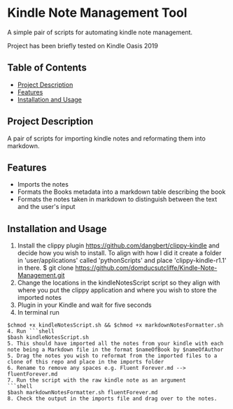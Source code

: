 # Kindle Note Management Tool

A simple pair of scripts for automating kindle note management. 

Project has been briefly tested on Kindle Oasis 2019


## Table of Contents

- [Project Description](#project-description)
- [Features](#features)
- [Installation and Usage](#installation-and-usage)


## Project Description

A pair of scripts for importing kindle notes and reformating them into markdown.

## Features

- Imports the notes
- Formats the Books metadata into a markdown table describing the book
- Formats the notes taken in markdown to distinguish between the text and the user's input

## Installation and Usage


1. Install the clippy plugin https://github.com/dangbert/clippy-kindle and decide how you wish to install. To align with how I did it create a folder in 'user/applications' called 'pythonScripts' and place 'clippy-kindle-r1.1' in there.
$ git clone https://github.com/domducsutcliffe/Kindle-Note-Management.git
3. Change the locations in the kindleNotesScript script so they align with where you put the clippy application and where you wish to store the imported notes
4. Plugin in your Kindle and wait for five seconds
5. In terminal run 
```shell
$chmod +x kindleNotesScript.sh && $chmod +x markdownNotesFormatter.sh
4. Run ```shell
$bash kindleNotesScript.sh
5. This should have imported all the notes from your kindle with each note being a Markdown file in the format $nameOfBook by $nameOfAuthor
5. Drag the notes you wish to reformat from the imported files to a clone of this repo and place in the imports folder
6. Rename to remove any spaces e.g. Fluent Forever.md --> fluentForever.md
7. Run the script with the raw kindle note as an argument
```shell 
$bash markdownNotesFormatter.sh fluentForever.md
8. Check the output in the imports file and drag over to the notes.
